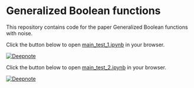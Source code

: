 # Generalized Boolean functions

This repository contains code for the paper Generalized Boolean functions with noise.

Click the button below to open [main\_test\_1.ipynb][1] in your browser.

[![Deepnote](https://beta.deepnote.org/buttons/try-in-a-jupyter-notebook.svg)](https://beta.deepnote.org/launch?template=data-science&url=https%3A%2F%2Fgithub.com%2FRohanBh%2Fnoisy-generalized-boolean%2Fblob%2Fmaster%2Fmain_test_1.ipynb)

Click the button below to open [main\_test\_2.ipynb][2] in your browser.

[![Deepnote](https://beta.deepnote.org/buttons/try-in-a-jupyter-notebook.svg)](https://beta.deepnote.org/launch?template=data-science&url=https%3A%2F%2Fgithub.com%2FRohanBh%2Fnoisy-generalized-boolean%2Fblob%2Fmaster%2Fmain_test_2.ipynb)


[1]: https://github.com/RohanBh/noisy-generalized-boolean/blob/master/main_test_1.ipynb
[2]: https://github.com/RohanBh/noisy-generalized-boolean/blob/master/main_test_2.ipynb

